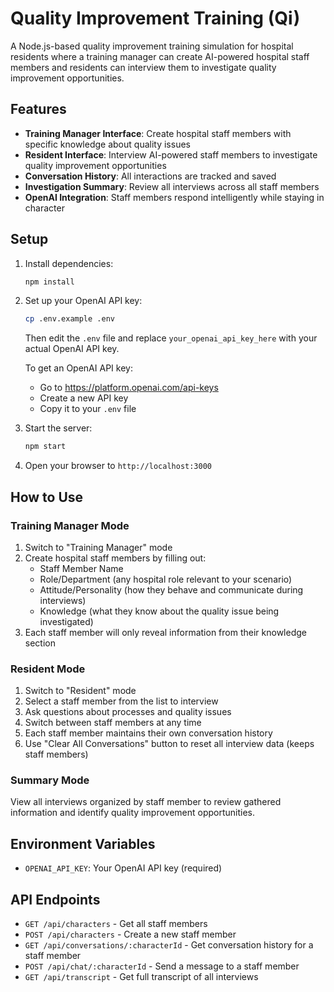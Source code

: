 # Quality Improvement Training (Qi)

A Node.js-based quality improvement training simulation for hospital residents where a training manager can create AI-powered hospital staff members and residents can interview them to investigate quality improvement opportunities.

## Features

- **Training Manager Interface**: Create hospital staff members with specific knowledge about quality issues
- **Resident Interface**: Interview AI-powered staff members to investigate quality improvement opportunities
- **Conversation History**: All interactions are tracked and saved
- **Investigation Summary**: Review all interviews across all staff members
- **OpenAI Integration**: Staff members respond intelligently while staying in character

## Setup

1. Install dependencies:
   ```bash
   npm install
   ```

2. Set up your OpenAI API key:
   ```bash
   cp .env.example .env
   ```
   Then edit the `.env` file and replace `your_openai_api_key_here` with your actual OpenAI API key.
   
   To get an OpenAI API key:
   - Go to https://platform.openai.com/api-keys
   - Create a new API key
   - Copy it to your `.env` file

3. Start the server:
   ```bash
   npm start
   ```

4. Open your browser to `http://localhost:3000`

## How to Use

### Training Manager Mode
1. Switch to "Training Manager" mode
2. Create hospital staff members by filling out:
   - Staff Member Name
   - Role/Department (any hospital role relevant to your scenario)
   - Attitude/Personality (how they behave and communicate during interviews)
   - Knowledge (what they know about the quality issue being investigated)
3. Each staff member will only reveal information from their knowledge section

### Resident Mode
1. Switch to "Resident" mode
2. Select a staff member from the list to interview
3. Ask questions about processes and quality issues
4. Switch between staff members at any time
5. Each staff member maintains their own conversation history
6. Use "Clear All Conversations" button to reset all interview data (keeps staff members)

### Summary Mode
View all interviews organized by staff member to review gathered information and identify quality improvement opportunities.

## Environment Variables

- `OPENAI_API_KEY`: Your OpenAI API key (required)

## API Endpoints

- `GET /api/characters` - Get all staff members
- `POST /api/characters` - Create a new staff member
- `GET /api/conversations/:characterId` - Get conversation history for a staff member
- `POST /api/chat/:characterId` - Send a message to a staff member
- `GET /api/transcript` - Get full transcript of all interviews